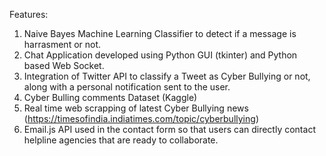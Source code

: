 Features:
1. Naive Bayes Machine Learning Classifier to detect if a message is harrasment or not.
2. Chat Application developed using Python GUI (tkinter) and Python based Web Socket.
3. Integration of Twitter API to classify a Tweet as Cyber Bullying or not, along with a personal notification sent to the user.
4. Cyber Bulling comments Dataset (Kaggle)
5. Real time web scrapping of latest Cyber Bullying news (https://timesofindia.indiatimes.com/topic/cyberbullying)
6. Email.js API used in the contact form so that users can directly contact helpline agencies that are ready to collaborate.

